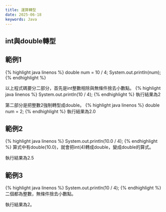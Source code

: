 ```yaml
---
title: 運算轉型
date: 2025-06-18
keywords: Java
---
```

## int與double轉型
## 範例1
{% highlight java linenos %}
  double num = 10 / 4;
  System.out.println(num);    
{% endhighlight %}

以上程式碼要分二部分，首先是int整數相除與無條件捨去小數點。
{% highlight java linenos %}
System.out.println(10 / 4);
{% endhighlight %}
執行結果為2

第二部分是把整數2強制轉型成double。
{% highlight java linenos %}
double num = 2;
{% endhighlight %}
執行結果為2.0

## 範例2
{% highlight java linenos %}
System.out.println(10.0 / 4);
{% endhighlight %}
算式中有double(10.0)，就會把int(4)轉成double，變成double的算式。

執行結果為2.5

## 範例3
{% highlight java linenos %}
System.out.println(10 / 4);
{% endhighlight %}
二個都為整數，無條件捨去小數點。

執行結果為2。